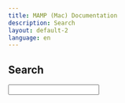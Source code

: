```yaml
---
title: MAMP (Mac) Documentation
description: Search
layout: default-2
language: en
---
```


## Search

<form action="/en/Search/">
  <input type="text" name="q" id="tipue_search_input" autocomplete="off" required>
</form>
<div id="tipue_search_content"></div>

<script>

var tipuesearch = {"pages": [
{% for page in site.pages %}
{% if page.url contains "/en/" %}
{"title": "{{page.title}}", "text": "", "tags": "", "url": "{{page.url}}"},
{% endif %}
{% endfor %}
{"title": "", "text": "", "tags": "", "url": ""}
]};

$(document).ready(function() {
  $('#tipue_search_input').tipuesearch();
});
</script>
